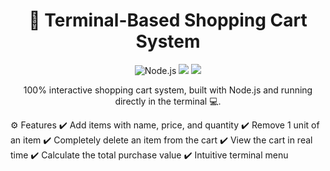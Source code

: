 <h1 align="center">🛒 Terminal-Based Shopping Cart System</h1> <p align="center"> <img src="https://img.shields.io/badge/Node.js-Installed-brightgreen?style=flat-square" alt="Node.js"> <img src="https://img.shields.io/badge/Built%20by-Guilherme%20Miranda-blue?style=flat-square"> <img src="https://img.shields.io/badge/Project-Interactive-informational?style=flat-square"> </p> <p align="center"> 100% interactive shopping cart system, built with Node.js and running directly in the terminal 💻. </p>
⚙️ Features
✔️ Add items with name, price, and quantity
✔️ Remove 1 unit of an item
✔️ Completely delete an item from the cart
✔️ View the cart in real time
✔️ Calculate the total purchase value
✔️ Intuitive terminal menu
